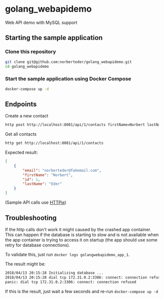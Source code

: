 # golang_webapidemo

Web API demo with MySQL support

## Starting the sample application

### Clone this repository

```bash
git clone git@github.com:norberteder/golang_webapidemo.git
cd golang_webapidemo
```

### Start the sample application using Docker Compose
```bash
docker-compose up -d
```

## Endpoints

Create a new contact

```bash
http post http://localhost:8081/api/1/contacts firstName=Norbert lastName=Eder email=norberteder@fakemail.com
```

Get all contacts

```bash
http get http://localhost:8081/api/1/contacts
```

Expected result:

```json
[
    {
        "email": "norberteder@fakemail.com",
        "firstName": "Norbert",
        "id": 1,
        "lastName": "Eder"
    }
]
```

(Sample API calls use  [HTTPie](https://httpie.org/))

## Troubleshooting

If the http calls don't work it might caused by the crashed app container.
This can happen if the database is starting to slow and is not available when the app container is trying to access it on startup (the app should use some retry for database connections).

To validate this, just run `docker logs golangwebapidemo_app_1`.

The result might be:
```bash
2018/04/13 20:15:28 Initializing database ...
2018/04/13 20:15:28 dial tcp 172.31.0.2:3306: connect: connection refused
panic: dial tcp 172.31.0.2:3306: connect: connection refused
```

If this is the result, just wait a few seconds and re-run `docker-compose up -d`